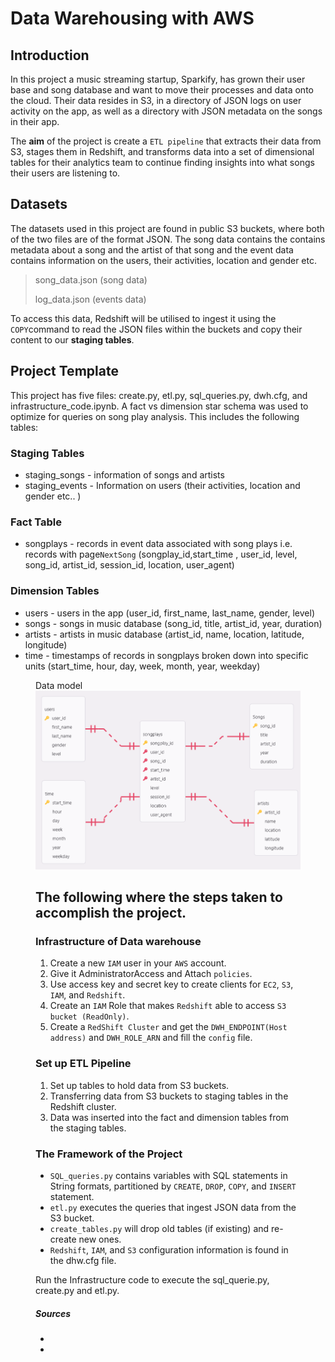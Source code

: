 # Data Warehousing with AWS 

## Introduction
In this project a music streaming startup, Sparkify, has grown their user base and song database and want to move their processes and data onto the cloud. Their data resides in S3, in a directory of JSON logs on user activity on the app, as well as a directory with JSON metadata on the songs in their app.

The **aim** of the project is create a `ETL pipeline` that extracts their data from S3, stages them in Redshift, and transforms data into a set of dimensional tables for their analytics team to continue finding insights into what songs their users are listening to.

## Datasets
The datasets used in this project are found in public S3 buckets, where both of the two files are of the format JSON. The song data contains the contains metadata about a song and the artist of that song and the event data contains information on the users, their activities, location and gender etc. 
> song_data.json (song data)
>
>log_data.json (events data)

To access this data, Redshift will be utilised to ingest it using the `COPY`command to read the JSON files within the buckets and copy their content to our **staging tables**.

## Project Template
This project has five files: create.py, etl.py, sql_queries.py, dwh.cfg, and infrastructure_code.ipynb. A fact vs dimension star schema was used to optimize for queries on song play analysis. This includes the following tables:

### Staging Tables
- staging_songs - information of songs and artists
- staging_events - Information on users (their activities, location and gender etc.. )

### Fact Table
- songplays - records in event data associated with song plays i.e. records with page`NextSong`
  (songplay_id,start_time , user_id, level, song_id, artist_id, session_id, location, user_agent)
### Dimension Tables
- users - users in the app
  (user_id, first_name, last_name, gender, level)
- songs - songs in music database
  (song_id, title, artist_id, year, duration)
- artists - artists in music database
  (artist_id, name, location, latitude, longitude)
- time - timestamps of records in songplays broken down into specific units
  (start_time, hour, day, week, month, year, weekday)

<figure>
    <figcaption>Data model</figcaption>
    <img src="erd2.png"
</figure> 

## The following where the steps taken to accomplish the project.

### Infrastructure of Data warehouse

1. Create a new `IAM` user in your `AWS` account. 
2. Give it AdministratorAccess and Attach `policies`.
3. Use access key and secret key to create clients for `EC2`, `S3`, `IAM`, and `Redshift`.
4. Create an `IAM` Role that makes `Redshift` able to access `S3 bucket (ReadOnly)`.
5. Create a `RedShift Cluster` and get the `DWH_ENDPOINT(Host address)` and `DWH_ROLE_ARN` and fill the `config` file.


### Set up ETL Pipeline
1. Set up tables to hold data from S3 buckets.
2.  Transferring data from S3 buckets to staging tables in the Redshift cluster.
3. Data was inserted into the fact and dimension tables from the staging tables.

### The Framework of the Project
- `SQL_queries.py` contains variables with SQL statements in String formats, partitioned by `CREATE`, `DROP`, `COPY`, and  `INSERT` statement. 
- `etl.py` executes the queries that ingest JSON data from the S3 bucket. 
- `create_tables.py` will drop old tables (if existing) and re-create new ones.
- `Redshift`, `IAM`, and `S3` configuration information is found in the dhw.cfg file.

Run the Infrastructure code to execute the sql_querie.py, create.py and etl.py.  

##### Sources
- [1]: https://docs.aws.amazon.com/redshift/latest/dg/r_CREATE_TABLE_NEW.html
- [1]: https://docs.aws.amazon.com/redshift/latest/dg/r_COPY.html